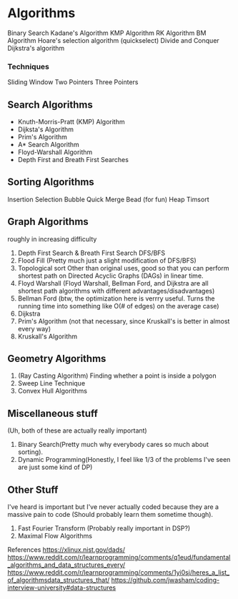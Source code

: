 # Algorithms

Binary Search
Kadane's Algorithm
KMP Algorithm
RK Algorithm
BM Algorithm
Hoare's selection algorithm (quickselect)
Divide and Conquer
Dijkstra's algorithm

### Techniques
Sliding Window
Two Pointers
Three Pointers

## Search Algorithms
- Knuth-Morris-Pratt (KMP) Algorithm
- Dijksta's Algorithm
- Prim's Algorithm
- A* Search Algorithm
- Floyd-Warshall Algorithm
- Depth First and Breath First Searches

## Sorting Algorithms
Insertion
Selection
Bubble
Quick
Merge
Bead (for fun)
Heap
Timsort

## Graph Algorithms
roughly in increasing difficulty

1. Depth First Search & Breath First Search DFS/BFS
2. Flood Fill (Pretty much just a slight modification of DFS/BFS)
3. Topological sort
	Other than original uses, good so that you can perform shortest path on Directed Acyclic Graphs (DAGs) in linear time.
4. Floyd Warshall
	(Floyd Warshall, Bellman Ford, and Dijkstra are all shortest path algorithms with different advantages/disadvantages)
5. Bellman Ford
	(btw, the optimization here is verrry useful. Turns the running time into something like O(# of edges) on the average case)
6. Dijkstra
7. Prim's Algorithm
	(not that necessary, since Kruskall's is better in almost every way)
8. Kruskall's Algorithm

## Geometry Algorithms

1. (Ray Casting Algorithm)
	Finding whether a point is inside a polygon
2. Sweep Line Technique
3. Convex Hull Algorithms

## Miscellaneous stuff
(Uh, both of these are actually really important)

1. Binary Search(Pretty much why everybody cares so much about sorting).
2. Dynamic Programming(Honestly, I feel like 1/3 of the problems I've seen are just some kind of DP)

## Other Stuff
I've heard is important but I've never actually coded because they are a massive pain to code (Should probably learn them sometime though).

1. Fast Fourier Transform (Probably really important in DSP?)
2. Maximal Flow Algorithms

References
https://xlinux.nist.gov/dads/
https://www.reddit.com/r/learnprogramming/comments/q1eud/fundamental_algorithms_and_data_structures_every/
https://www.reddit.com/r/learnprogramming/comments/1yi0sj/heres_a_list_of_algorithmsdata_structures_that/
https://github.com/jwasham/coding-interview-university#data-structures